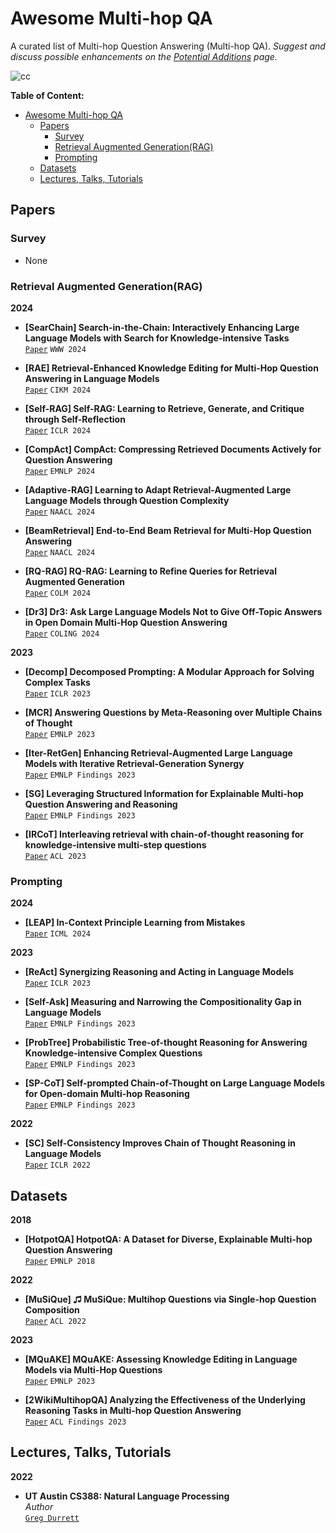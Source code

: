 # Awesome Multi-hop QA
A curated list of Multi-hop Question Answering (Multi-hop QA).
*Suggest and discuss possible enhancements on the [Potential Additions](https://github.com/coree/awesome-rag/discussions/1) page.*


![cc](https://github.com/coree/awesome-multi-hop-qa/assets/)



**Table of Content:**
- [Awesome Multi-hop QA](#awesome-multi-ho-qa)
  - [Papers](#papers)
    - [Survey](#survey)
    - [Retrieval Augmented Generation(RAG)](#retrieval-augmented-generation)
    - [Prompting](#prompting)
  - [Datasets](#datasets)
  - [Lectures, Talks, Tutorials](#lectures-talks-tutorials)

## Papers

<!-- Template
- **Title**  
  [`Paper`](Link) `Conference`
-->

### Survey

- None

### Retrieval Augmented Generation(RAG)

**2024**

- **[SearChain] Search-in-the-Chain: Interactively Enhancing Large Language Models with Search for Knowledge-intensive Tasks**  
  [`Paper`](Link) `WWW 2024`

- **[RAE] Retrieval-Enhanced Knowledge Editing for Multi-Hop Question Answering in Language Models**  
  [`Paper`](Link) `CIKM 2024`

- **[Self-RAG] Self-RAG: Learning to Retrieve, Generate, and Critique through Self-Reflection**  
  [`Paper`](Link) `ICLR 2024`

- **[CompAct] CompAct: Compressing Retrieved Documents Actively for Question Answering**  
  [`Paper`](Link) `EMNLP 2024`

- **[Adaptive-RAG] Learning to Adapt Retrieval-Augmented Large Language Models through Question Complexity**  
  [`Paper`](Link) `NAACL 2024`

- **[BeamRetrieval] End-to-End Beam Retrieval for Multi-Hop Question Answering**  
  [`Paper`](Link) `NAACL 2024`

- **[RQ-RAG] RQ-RAG: Learning to Refine Queries for Retrieval Augmented Generation**  
  [`Paper`](Link) `COLM 2024`

- **[Dr3] Dr3: Ask Large Language Models Not to Give Off-Topic Answers in Open Domain Multi-Hop Question Answering**  
  [`Paper`](Link) `COLING 2024`

**2023**

- **[Decomp] Decomposed Prompting: A Modular Approach for Solving Complex Tasks**  
  [`Paper`](Link) `ICLR 2023`

- **[MCR] Answering Questions by Meta-Reasoning over Multiple Chains of Thought**  
  [`Paper`](Link) `EMNLP 2023`

- **[Iter-RetGen] Enhancing Retrieval-Augmented Large Language Models with Iterative Retrieval-Generation Synergy**  
  [`Paper`](Link) `EMNLP Findings 2023`

- **[SG] Leveraging Structured Information for Explainable Multi-hop Question Answering and Reasoning**  
  [`Paper`](Link) `EMNLP Findings 2023`

- **[IRCoT] Interleaving retrieval with chain-of-thought reasoning for knowledge-intensive multi-step questions**  
  [`Paper`](Link) `ACL 2023`

### Prompting

**2024**

- **[LEAP] In-Context Principle Learning from Mistakes**  
  [`Paper`](Link) `ICML 2024`

**2023**

- **[ReAct] Synergizing Reasoning and Acting in Language Models**  
  [`Paper`](Link) `ICLR 2023`

- **[Self-Ask] Measuring and Narrowing the Compositionality Gap in Language Models**  
  [`Paper`](Link) `EMNLP Findings 2023`

- **[ProbTree] Probabilistic Tree-of-thought Reasoning for Answering Knowledge-intensive Complex Questions**  
  [`Paper`](Link) `EMNLP Findings 2023`

- **[SP-CoT] Self-prompted Chain-of-Thought on Large Language Models for Open-domain Multi-hop Reasoning**  
  [`Paper`](Link) `EMNLP Findings 2023`

**2022**

- **[SC] Self-Consistency Improves Chain of Thought Reasoning in Language Models**  
  [`Paper`](Link) `ICLR 2022`

## Datasets

**2018**

- **[HotpotQA] HotpotQA: A Dataset for Diverse, Explainable Multi-hop Question Answering**  
  [`Paper`](https://aclanthology.org/D18-1259.pdf) `EMNLP 2018`

**2022**

- **[MuSiQue] ♫ MuSiQue: Multihop Questions via Single-hop Question Composition**  
  [`Paper`](https://aclanthology.org/2022.tacl-1.31/) `ACL 2022`

**2023**

- **[MQuAKE] MQuAKE: Assessing Knowledge Editing in Language Models via Multi-Hop Questions**  
  [`Paper`](https://arxiv.org/abs/2305.14795) `EMNLP 2023`
  
- **[2WikiMultihopQA] Analyzing the Effectiveness of the Underlying Reasoning Tasks in Multi-hop Question Answering**  
  [`Paper`](https://aclanthology.org/2023.findings-eacl.87/) `ACL Findings 2023`



## Lectures, Talks, Tutorials

<!-- Template
- **Title**
  *Author*  
  [`Video`](Link)
-->

**2022**

- **UT Austin CS388: Natural Language Processing**  
  *Author*  
  [`Greg Durrett`](https://www.youtube.com/watch?v=jpRwa2iE_z8)